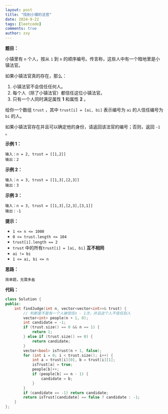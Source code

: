 ```yaml
---
layout: post
title: "找到小镇的法官"
date: 2024-9-22
tags: [leetcode]
comments: true
author: zxy
---
```


**题目：**

小镇里有 `n` 个人，按从 `1` 到 `n` 的顺序编号。传言称，这些人中有一个暗地里是小镇法官。

如果小镇法官真的存在，那么：

1. 小镇法官不会信任任何人。
2. 每个人（除了小镇法官）都信任这位小镇法官。
3. 只有一个人同时满足属性 **1** 和属性 **2** 。

给你一个数组 `trust` ，其中 `trust[i] = [ai, bi]` 表示编号为 `ai` 的人信任编号为 `bi` 的人。

如果小镇法官存在并且可以确定他的身份，请返回该法官的编号；否则，返回 `-1` 。

**示例 1：**

```
输入：n = 2, trust = [[1,2]]
输出：2
```

**示例 2：**

```
输入：n = 3, trust = [[1,3],[2,3]]
输出：3
```

**示例 3：**

```
输入：n = 3, trust = [[1,3],[2,3],[3,1]]
输出：-1
```

**提示：**

- `1 <= n <= 1000`
- `0 <= trust.length <= 104`
- `trust[i].length == 2`
- `trust` 中的所有`trust[i] = [ai, bi]` **互不相同**
- `ai != bi`
- `1 <= ai, bi <= n`

**思路：**

```
简单题，无需多盐
```

**代码：**

```cpp
class Solution {
public:
    int findJudge(int n, vector<vector<int>>& trust) {
        // 判断是不是有一个人被信任n - 1次，并且这个人不信任别人
        vector<int> people(n + 1, 0);
        int candidate = -1;
        if (trust.size() == 0 && n == 1) {
            return 1;
        } else if (trust.size() == 0) {
            return candidate;
        }
        vector<bool> isTrust(n + 1, false);
        for (int i = 0; i < trust.size(); i++) {
            int a = trust[i][0], b = trust[i][1];
            isTrust[a] = true;
            people[b]++;
            if (people[b] == n - 1) {
                candidate = b;
            }
        }
        if (candidate == -1) return candidate;
        return isTrust[candidate] == false ? candidate : -1;
    }
};
```

